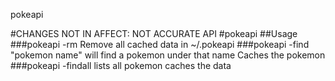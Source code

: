 pokeapi

#CHANGES NOT IN AFFECT: NOT ACCURATE API
#pokeapi
##Usage
###pokeapi -rm 
Remove all cached data in ~/.pokeapi
###pokeapi -find "pokemon name"
will find a pokemon under that name
Caches the pokemon 
###pokeapi -findall
lists all pokemon
caches the data

